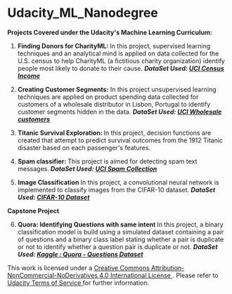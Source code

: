# Udacity_ML_Nanodegree

<b>Projects Covered under the Udacity's Machine Learning Curriculum:</b>

1. <b>Finding Donors for CharityML: </b> In this project, supervised learning techniques and an analytical mind is applied on data collected for the U.S. census to help CharityML (a fictitious charity organization) identify people most likely to donate to their cause.
 <b><i> DataSet Used: <a href = "https://archive.ics.uci.edu/ml/datasets/Census+Income" > UCI Census Income </a></i></b>
 
2. <b>Creating Customer Segments:</b> In this project unsupervised learning techniques are applied on product spending data collected for customers of a wholesale distributor in Lisbon, Portugal to identify customer segments hidden in the data. <b><i> DataSet Used: <a href = "https://archive.ics.uci.edu/ml/datasets/Wholesale+customers" > UCI Wholesale customers </a></i></b>

3. <b>Titanic Survival Exploration: </b> In this project, decision functions are created that attempt to predict survival outcomes from the 1912 Titanic disaster based on each passenger's features.

4. <b>Spam classifier: </b> This project is aimed for detecting spam text messages.<b><i> DataSet Used: <a href = "https://archive.ics.uci.edu/ml/datasets/SMS+Spam+Collection" > UCI Spam Collection </a></i></b> 

5. <b>Image Classification </b> In this project, a convolutional neural network is implemented to classify images from the CIFAR-10 dataset. <b> <i> DataSet Used: <a href ="https://www.cs.toronto.edu/~kriz/cifar.html" > CIFAR-10 Dataset </a></i></b>

<b>Capstone Project </b>

6. <b> Quora: Identifying Questions with same intent </b> In this project, a binary classification model is build using a simulated dataset containing a pair of questions and a binary class label stating whether a pair is duplicate or not to identify whether a question pair is duplicate or not.  <b> <i> DataSet Used: <a href ="https://www.kaggle.com/quora/question-pairs-dataset" > Kaggle : Quora - Questions  Dataset</a></i></b>



This work is licensed under a <a href= "https://creativecommons.org/licenses/by-nc-nd/4.0/"> Creative Commons Attribution-NonCommercial-NoDerivatives 4.0 International License </a>. Please refer to <a href="https://www.udacity.com/legal">Udacity Terms of Service </a>for further information.
